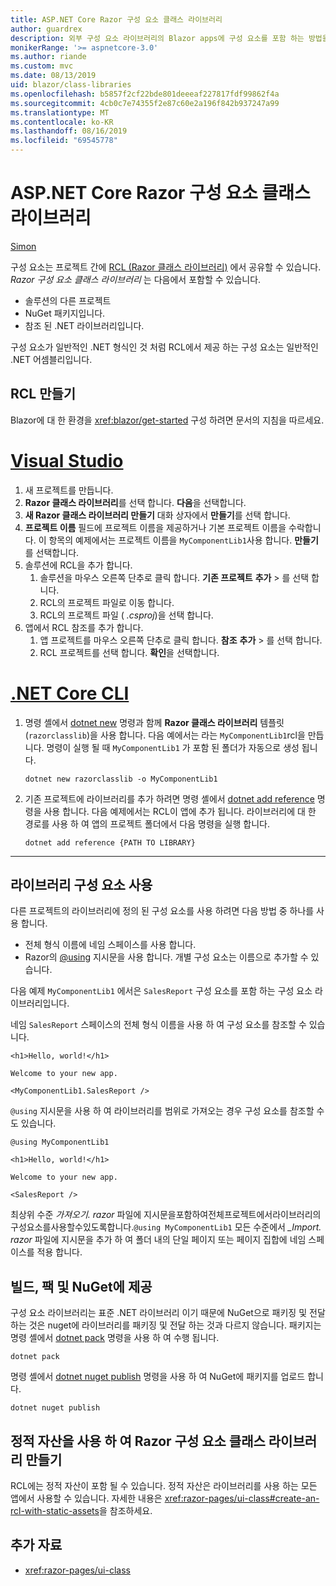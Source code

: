 ```yaml
---
title: ASP.NET Core Razor 구성 요소 클래스 라이브러리
author: guardrex
description: 외부 구성 요소 라이브러리의 Blazor apps에 구성 요소를 포함 하는 방법을 알아봅니다.
monikerRange: '>= aspnetcore-3.0'
ms.author: riande
ms.custom: mvc
ms.date: 08/13/2019
uid: blazor/class-libraries
ms.openlocfilehash: b5857f2cf22bde801deeeaf227817fdf99862f4a
ms.sourcegitcommit: 4cb0c7e74355f2e87c60e2a196f842b937247a99
ms.translationtype: MT
ms.contentlocale: ko-KR
ms.lasthandoff: 08/16/2019
ms.locfileid: "69545778"
---
```

# <a name="aspnet-core-razor-components-class-libraries"></a>ASP.NET Core Razor 구성 요소 클래스 라이브러리

[Simon](https://github.com/stimms)

구성 요소는 프로젝트 간에 [RCL (Razor 클래스 라이브러리)](xref:razor-pages/ui-class) 에서 공유할 수 있습니다. *Razor 구성 요소 클래스 라이브러리* 는 다음에서 포함할 수 있습니다.

* 솔루션의 다른 프로젝트
* NuGet 패키지입니다.
* 참조 된 .NET 라이브러리입니다.

구성 요소가 일반적인 .NET 형식인 것 처럼 RCL에서 제공 하는 구성 요소는 일반적인 .NET 어셈블리입니다.

## <a name="create-an-rcl"></a>RCL 만들기

Blazor에 대 한 환경을 <xref:blazor/get-started> 구성 하려면 문서의 지침을 따르세요.

# <a name="visual-studiotabvisual-studio"></a>[Visual Studio](#tab/visual-studio)

1. 새 프로젝트를 만듭니다.
1. **Razor 클래스 라이브러리**를 선택 합니다. **다음**을 선택합니다.
1. **새 Razor 클래스 라이브러리 만들기** 대화 상자에서 **만들기**를 선택 합니다.
1. **프로젝트 이름** 필드에 프로젝트 이름을 제공하거나 기본 프로젝트 이름을 수락합니다. 이 항목의 예제에서는 프로젝트 이름을 `MyComponentLib1`사용 합니다. **만들기**를 선택합니다.
1. 솔루션에 RCL을 추가 합니다.
   1. 솔루션을 마우스 오른쪽 단추로 클릭 합니다. **기존 프로젝트** **추가** > 를 선택 합니다.
   1. RCL의 프로젝트 파일로 이동 합니다.
   1. RCL의 프로젝트 파일 ( *.csproj*)을 선택 합니다.
1. 앱에서 RCL 참조를 추가 합니다.
   1. 앱 프로젝트를 마우스 오른쪽 단추로 클릭 합니다. **참조** **추가** > 를 선택 합니다.
   1. RCL 프로젝트를 선택 합니다.           **확인**을 선택합니다.

# <a name="net-core-clitabnetcore-cli"></a>[.NET Core CLI](#tab/netcore-cli)

1. 명령 셸에서 [dotnet new](/dotnet/core/tools/dotnet-new) 명령과 함께 **Razor 클래스 라이브러리** 템플릿 (`razorclasslib`)을 사용 합니다. 다음 예에서는 라는 `MyComponentLib1`rcl을 만듭니다. 명령이 실행 될 때 `MyComponentLib1` 가 포함 된 폴더가 자동으로 생성 됩니다.

   ```console
   dotnet new razorclasslib -o MyComponentLib1
   ```

1. 기존 프로젝트에 라이브러리를 추가 하려면 명령 셸에서 [dotnet add reference](/dotnet/core/tools/dotnet-add-reference) 명령을 사용 합니다. 다음 예제에서는 RCL이 앱에 추가 됩니다. 라이브러리에 대 한 경로를 사용 하 여 앱의 프로젝트 폴더에서 다음 명령을 실행 합니다.

   ```console
   dotnet add reference {PATH TO LIBRARY}
   ```

---

## <a name="consume-a-library-component"></a>라이브러리 구성 요소 사용

다른 프로젝트의 라이브러리에 정의 된 구성 요소를 사용 하려면 다음 방법 중 하나를 사용 합니다.

* 전체 형식 이름에 네임 스페이스를 사용 합니다.
* Razor의 [ \@using](xref:mvc/views/razor#using) 지시문을 사용 합니다. 개별 구성 요소는 이름으로 추가할 수 있습니다.

다음 예제 `MyComponentLib1` 에서은 `SalesReport` 구성 요소를 포함 하는 구성 요소 라이브러리입니다.

네임 `SalesReport` 스페이스의 전체 형식 이름을 사용 하 여 구성 요소를 참조할 수 있습니다.

```cshtml
<h1>Hello, world!</h1>

Welcome to your new app.

<MyComponentLib1.SalesReport />
```

`@using` 지시문을 사용 하 여 라이브러리를 범위로 가져오는 경우 구성 요소를 참조할 수도 있습니다.

```cshtml
@using MyComponentLib1

<h1>Hello, world!</h1>

Welcome to your new app.

<SalesReport />
```

최상위 수준 *가져오기. razor* 파일에 지시문을포함하여전체프로젝트에서라이브러리의구성요소를사용할수있도록합니다.`@using MyComponentLib1` 모든 수준에서 *_Import. razor* 파일에 지시문을 추가 하 여 폴더 내의 단일 페이지 또는 페이지 집합에 네임 스페이스를 적용 합니다.

## <a name="build-pack-and-ship-to-nuget"></a>빌드, 팩 및 NuGet에 제공

구성 요소 라이브러리는 표준 .NET 라이브러리 이기 때문에 NuGet으로 패키징 및 전달 하는 것은 nuget에 라이브러리를 패키징 및 전달 하는 것과 다르지 않습니다. 패키지는 명령 셸에서 [dotnet pack](/dotnet/core/tools/dotnet-pack) 명령을 사용 하 여 수행 됩니다.

```console
dotnet pack
```

명령 셸에서 [dotnet nuget publish](/dotnet/core/tools/dotnet-nuget-push) 명령을 사용 하 여 NuGet에 패키지를 업로드 합니다.

```console
dotnet nuget publish
```

## <a name="create-a-razor-components-class-library-with-static-assets"></a>정적 자산을 사용 하 여 Razor 구성 요소 클래스 라이브러리 만들기

RCL에는 정적 자산이 포함 될 수 있습니다. 정적 자산은 라이브러리를 사용 하는 모든 앱에서 사용할 수 있습니다. 자세한 내용은 <xref:razor-pages/ui-class#create-an-rcl-with-static-assets>을 참조하세요.

## <a name="additional-resources"></a>추가 자료

* <xref:razor-pages/ui-class>
